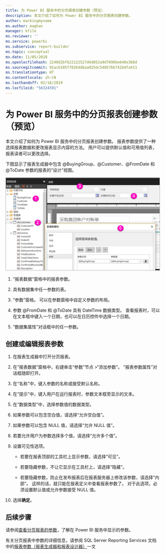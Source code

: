 ```yaml
---
title: 为 Power BI 服务中的分页报表创建参数（预览）
description: 本文介绍了如何为 Power BI 服务中的分页报表创建参数。
author: markingmyname
ms.author: maghan
manager: kfile
ms.reviewer: ''
ms.service: powerbi
ms.subservice: report-builder
ms.topic: conceptual
ms.date: 11/05/2018
ms.openlocfilehash: 2240d2bf622122527d4d052a9d7098be648e368d
ms.sourcegitcommit: 91ac6185f7026ddbaa925dc54057bb742b4fa411
ms.translationtype: HT
ms.contentlocale: zh-CN
ms.lasthandoff: 02/16/2019
ms.locfileid: "56324591"
---
```

# <a name="create-parameters-for-paginated-reports-in-the-power-bi-service-preview"></a>为 Power BI 服务中的分页报表创建参数（预览）

本文介绍了如何为 Power BI 服务中的分页报表创建参数。  报表参数提供了一种选择报表数据和更改报表显示内容的方法。 用户可以提供默认值和可用值列表，报表读者可以更改选择。  

下图显示了报表生成器中包含 @BuyingGroup、@Customer、@FromDate 和 @ToDate 参数的报表的“设计”视图。 
  
![报表生成器中的参数](media/paginated-reports-parameters/power-bi-paginated-parameters-report-builder.png)
  
1.  “报表数据”窗格中的报表参数。  
  
2.  具有数据集中任一参数的表。  
  
3.  “参数”窗格。 可以在参数窗格中自定义参数的布局。 
  
4.  参数 @FromDate 和 @ToDate 具有 DateTime 数据类型。 查看报表时，可以在文本框中键入一个日期，也可以在日历控件中选择一个日期。 

5.  “数据集属性”对话框中的任一参数。  

  
## <a name="create-or-edit-a-report-parameter"></a>创建或编辑报表参数  
  
1.  在报表生成器中打开分页报表。

1. 在“报表数据”窗格中，右键单击“参数”节点 >“添加参数”。 “报表参数属性”对话框随即打开。  
  
2.  在“名称”中，键入参数的名称或接受默认名称。  
  
3.  在“提示”中，键入用户在运行报表时，参数文本框旁显示的文本。  
  
4.  在“数据类型”中，选择参数值的数据类型。  
  
5.  如果参数可以包含空白值，请选择“允许空白值”。  
  
6.  如果参数可以包含 NULL 值，请选择“允许 NULL 值”。  
  
7.  若要允许用户为参数选择多个值，请选择“允许多个值”。  
  
8.  设置可见性选项。  
  
    -   若要在报表顶部的工具栏上显示参数，请选择“可见”。  
  
    -   若要隐藏参数，不让它显示在工具栏上，请选择“隐藏”。  
  
    -   若要隐藏参数，防止在发布报表后在报表服务器上修改该参数，请选择“内部”。 这样的话，就只能在报表定义中查看报表参数了。 对于此选项，必须设置默认值或允许参数接受 NULL 值。  
  
9. 选择**确定**。 
  
## <a name="next-steps"></a>后续步骤

请参阅[查看分页报表的参数](paginated-reports-view-parameters.md)，了解在 Power BI 服务中显示的参数。

有关分页报表中参数的详细信息，请参阅 SQL Server Reporting Services 文档中的[报表参数（报表生成器和报表设计器）](https://docs.microsoft.com/sql/reporting-services/report-design/report-parameters-report-builder-and-report-designer)一文  
